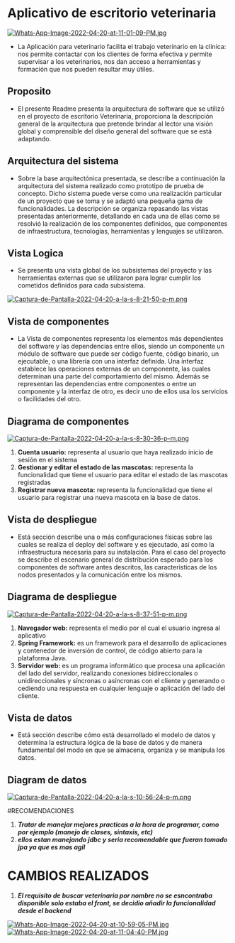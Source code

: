 # Aplicativo de escritorio veterinaria

[![Whats-App-Image-2022-04-20-at-11-01-09-PM.jpg](https://i.postimg.cc/022LhRyp/Whats-App-Image-2022-04-20-at-11-01-09-PM.jpg)](https://postimg.cc/BtkY1zD6)

- La Aplicación para veterinario facilita el trabajo veterinario en la clínica: nos permite contactar con los clientes de forma efectiva y permite supervisar a los veterinarios, nos dan acceso a herramientas y formación que nos pueden resultar muy útiles.

## Proposito

- El presente Readme presenta la arquitectura de software que se utilizó en el proyecto de escritorio Veterinaria, proporciona la descripción general de la arquitectura que pretende brindar al lector una visión global y comprensible del diseño general del software que se está adaptando.

## Arquitectura del sistema

- Sobre la base arquitectónica presentada, se describe a continuación la arquitectura del sistema realizado como prototipo de prueba de concepto. Dicho sistema puede verse como una realización particular de un proyecto que se toma y se adaptó una pequeña gama de funcionalidades. La descripción se organiza repasando las vistas presentadas anteriormente, detallando en cada una de ellas como se resolvió la realización de los componentes definidos, que componentes de infraestructura, tecnologías, herramientas y lenguajes se utilizaron.

## Vista Logica
- Se presenta una vista global de los subsistemas del proyecto y las herramientas externas que se utilizaron para lograr cumplir los cometidos definidos para cada subsistema.

[![Captura-de-Pantalla-2022-04-20-a-la-s-8-21-50-p-m.png](https://i.postimg.cc/NjgH7FN6/Captura-de-Pantalla-2022-04-20-a-la-s-8-21-50-p-m.png)](https://postimg.cc/xc489fV8)

## Vista de componentes
- La Vista de componentes representa los elementos más dependientes del software y las dependencias entre ellos, siendo un componente un módulo de software que puede ser código fuente, código binario, un ejecutable, o una librería con una interfaz definida. Una interfaz establece las operaciones externas de un componente, las cuales determinan una parte del comportamiento del mismo. Además se representan las dependencias entre componentes o entre un componente y la interfaz de otro, es decir uno de ellos usa los servicios o facilidades del otro.

## Diagrama de componentes
[![Captura-de-Pantalla-2022-04-20-a-la-s-8-30-36-p-m.png](https://i.postimg.cc/cHjzwV03/Captura-de-Pantalla-2022-04-20-a-la-s-8-30-36-p-m.png)](https://postimg.cc/34X9Hfyr)

1. **Cuenta usuario:** representa al usuario que haya realizado inicio de sesión en el sistema
2. **Gestionar y editar el estado de las mascotas:** representa la funcionalidad que tiene el usuario para editar el estado de las mascotas registradas
3. **Registrar nueva mascota:** representa la funcionalidad que tiene el usuario para registrar una nueva mascota en la base de datos.

## Vista de despliegue
- Está sección describe una o más configuraciones físicas sobre las cuales se realiza el deploy del software y es ejecutado, así como la infraestructura necesaria para su instalación. Para el caso del proyecto se describe el escenario general de distribución esperado para los componentes de software antes descritos, las características de los nodos presentados y la comunicación entre los mismos.

## Diagrama de despliegue
[![Captura-de-Pantalla-2022-04-20-a-la-s-8-37-51-p-m.png](https://i.postimg.cc/0j496tHX/Captura-de-Pantalla-2022-04-20-a-la-s-8-37-51-p-m.png)](https://postimg.cc/kRW0zyCW)

1. **Navegador web:** representa el medio por el cual el usuario ingresa al aplicativo
2. **Spring Framework:** es un framework para el desarrollo de aplicaciones y contenedor de inversión de control, de código abierto para la plataforma Java.
3. **Servidor web:** es un programa informático que procesa una aplicación del lado del servidor, realizando conexiones bidireccionales o unidireccionales y síncronas o asíncronas con el cliente y generando o cediendo una respuesta en cualquier lenguaje o aplicación del lado del cliente.

## Vista de datos
- Está sección describe cómo está desarrollado el modelo de datos y determina la estructura lógica de la base de datos y de manera fundamental del modo en que se almacena, organiza y se manipula los datos.

## Diagram de datos
[![Captura-de-Pantalla-2022-04-20-a-la-s-10-56-24-p-m.png](https://i.postimg.cc/9QDYq1L3/Captura-de-Pantalla-2022-04-20-a-la-s-10-56-24-p-m.png)](https://postimg.cc/QFrT2gLS)

#RECOMENDACIONES 
1. ***Tratar de manejar mejores practicas a la hora de programar, como por ejemplo (manejo de clases, sintaxis, etc)***
2. ***ellos estan manejando jdbc y seria recomendable que fueran tomado jpa ya que es mas agil***

# CAMBIOS REALIZADOS
1. ***El requisito de buscar veterinaria por nombre no se esncontraba disponible solo estaba el front, se decidio añadir la funcionalidad desde el backend***

[![Whats-App-Image-2022-04-20-at-10-59-05-PM.jpg](https://i.postimg.cc/KY6by9Hm/Whats-App-Image-2022-04-20-at-10-59-05-PM.jpg)](https://postimg.cc/kVvzQyCH)
[![Whats-App-Image-2022-04-20-at-11-04-40-PM.jpg](https://i.postimg.cc/rpWb5qfL/Whats-App-Image-2022-04-20-at-11-04-40-PM.jpg)](https://postimg.cc/Z9bVSzkf)




